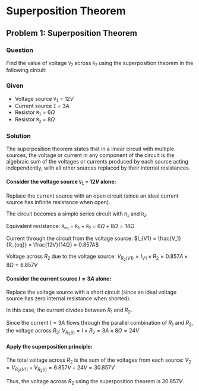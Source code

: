 # Superposition Theorem

## Problem 1: Superposition Theorem

### Question
Find the value of voltage <code>V<sub>2</sub></code> across <code>R<sub>2</sub></code> using the superposition theorem in the following circuit:

### Given
- Voltage source <code>V<sub>1</sub></code> = $12V$
- Current source <code>I</code> = $3A$
- Resistor <code>R<sub>1<sub></code> = $6Ω$
- Resistor <code>R<sub>2<sub></code> = $8Ω$

### Solution
The superposition theorem states that in a linear circuit with multiple sources, the voltage or current in any component of the circuit is the algebraic sum of the voltages or currents produced by each source acting independently, with all other sources replaced by their internal resistances.

#### Consider the voltage source <code>V<sub>1</sub></code> = $12V$ alone:

Replace the current source with an open circuit (since an ideal current source has infinite resistance when open).

The circuit becomes a simple series circuit with <code>R<sub>1</sub></code> and <code>R<sub>2</sub></code>.

Equivalent resistance:
<code>R<sub>eq</sub></code> = <code>R<sub>1</sub></code> + <code>R<sub>2</sub></code> = $6Ω + 8Ω = 14Ω$

Current through the circuit from the voltage source:
$I_{V1} = \frac{V_1}{R_{eq}} = \frac{12V}{14Ω} = 0.857A$

Voltage across $R_2$ due to the voltage source:
$V_{R_2(V1)} = I_{V1} \times R_2 = 0.857A \times 8Ω = 6.857V$

#### Consider the current source $I = 3A$ alone:

Replace the voltage source with a short circuit (since an ideal voltage source has zero internal resistance when shorted).

In this case, the current divides between $R_1$ and $R_2$.

Since the current $I = 3A$ flows through the parallel combination of $R_1$ and $R_2$, the voltage across $R_2$:
$V_{R_2(I)} = I \times R_2 = 3A \times 8Ω = 24V$

#### Apply the superposition principle:

The total voltage across $R_2$ is the sum of the voltages from each source:
$V_2 = V_{R_2(V1)} + V_{R_2(I)} = 6.857V + 24V = 30.857V$

Thus, the voltage across $R_2$ using the superposition theorem is $30.857V$.
